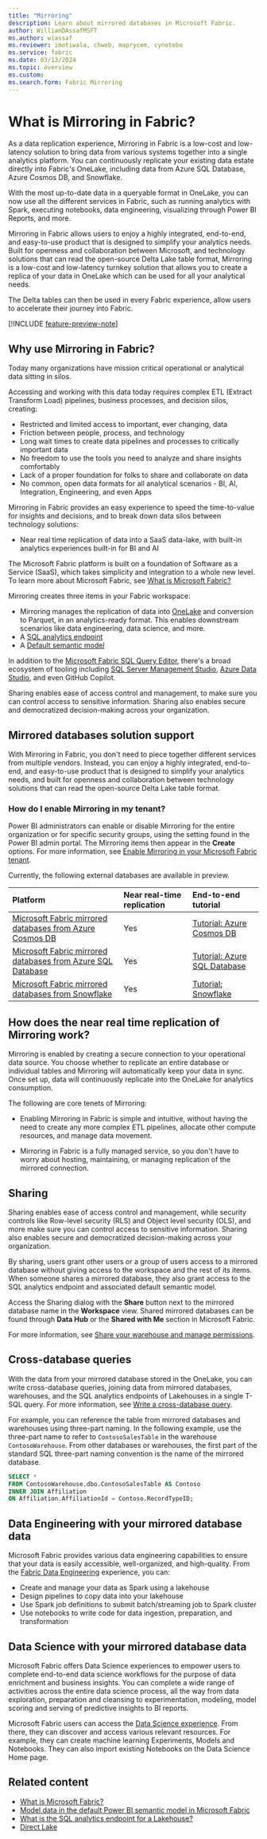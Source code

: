 ```yaml
---
title: "Mirroring"
description: Learn about mirrored databases in Microsoft Fabric.
author: WilliamDAssafMSFT
ms.author: wiassaf
ms.reviewer: imotiwala, chweb, maprycem, cynotebo
ms.service: fabric
ms.date: 03/13/2024
ms.topic: overview
ms.custom:
ms.search.form: Fabric Mirroring
---
```


# What is Mirroring in Fabric?

As a data replication experience, Mirroring in Fabric is a low-cost and low-latency solution to bring data from various systems together into a single analytics platform. You can continuously replicate your existing data estate directly into Fabric's OneLake, including data from Azure SQL Database, Azure Cosmos DB, and Snowflake.

With the most up-to-date data in a queryable format in OneLake, you can now use all the different services in Fabric, such as running analytics with Spark, executing notebooks, data engineering, visualizing through Power BI Reports, and more.

Mirroring in Fabric allows users to enjoy a highly integrated, end-to-end, and easy-to-use product that is designed to simplify your analytics needs. Built for openness and collaboration between Microsoft, and technology solutions that can read the open-source Delta Lake table format, Mirroring is a low-cost and low-latency turnkey solution that allows you to create a replica of your data in OneLake which can be used for all your analytical needs.

The Delta tables can then be used in every Fabric experience, allow users to accelerate their journey into Fabric.

[!INCLUDE [feature-preview-note](../../includes/feature-preview-note.md)]

## Why use Mirroring in Fabric?

Today many organizations have mission critical operational or analytical data sitting in silos.

Accessing and working with this data today requires complex ETL (Extract Transform Load) pipelines, business processes, and decision silos, creating:

- Restricted and limited access to important, ever changing, data
- Friction between people, process, and technology
- Long wait times to create data pipelines and processes to critically important data
- No freedom to use the tools you need to analyze and share insights comfortably
- Lack of a proper foundation for folks to share and collaborate on data
- No common, open data formats for all analytical scenarios - BI, AI, Integration, Engineering, and even Apps

Mirroring in Fabric provides an easy experience to speed the time-to-value for insights and decisions, and to break down data silos between technology solutions:

- Near real time replication of data into a SaaS data-lake, with built-in analytics experiences built-in for BI and AI
   <!-- - **[Coming Soon]** The ability to edit and work with the data sources you love without leaving Fabric, enabling additional productivity for no code and pro code developers.-->

   <!-- ![Mirroring Fabric - Diagram](media/mirroring-fabric-diagram.png)-->

The Microsoft Fabric platform is built on a foundation of Software as a Service (SaaS), which takes simplicity and integration to a whole new level. To learn more about Microsoft Fabric, see [What is Microsoft Fabric?](../../get-started/microsoft-fabric-overview.md)

Mirroring creates three items in your Fabric workspace:

- Mirroring manages the replication of data into [OneLake](../../onelake/onelake-overview.md) and conversion to Parquet, in an analytics-ready format. This enables downstream scenarios like data engineering, data science, and more.
- A [SQL analytics endpoint](../../data-warehouse/get-started-lakehouse-sql-analytics-endpoint.md)
- A [Default semantic model](../../data-warehouse/semantic-models.md)

In addition to the [Microsoft Fabric SQL Query Editor](/fabric/data-warehouse/sql-query-editor), there's a broad ecosystem of tooling including [SQL Server Management Studio](/sql/ssms/download-sql-server-management-studio-ssms), [Azure Data Studio](/sql/azure-data-studio/what-is-azure-data-studio), and even GitHub Copilot.

Sharing enables ease of access control and management, to make sure you can control access to sensitive information. Sharing also enables secure and democratized decision-making across your organization.

## Mirrored databases solution support

With Mirroring in Fabric, you don't need to piece together different services from multiple vendors. Instead, you can enjoy a highly integrated, end-to-end, and easy-to-use product that is designed to simplify your analytics needs, and built for openness and collaboration between technology solutions that can read the open-source Delta Lake table format.

### How do I enable Mirroring in my tenant?

Power BI administrators can enable or disable Mirroring for the entire organization or for specific security groups, using the setting found in the Power BI admin portal. The Mirroring items then appear in the **Create** options. For more information, see [Enable Mirroring in your Microsoft Fabric tenant](enable-mirroring.md).

Currently, the following external databases are available in preview.

| Platform | Near real-time replication | End-to-end tutorial |
|:--|:--|:--|
| [Microsoft Fabric mirrored databases from Azure Cosmos DB](azure-cosmos-db.md) | Yes | [Tutorial: Azure Cosmos DB](azure-cosmos-db-tutorial.md) |
| [Microsoft Fabric mirrored databases from Azure SQL Database](azure-sql-database.md) | Yes | [Tutorial: Azure SQL Database](azure-sql-database-tutorial.md) |
| [Microsoft Fabric mirrored databases from Snowflake](snowflake.md) | Yes |[Tutorial: Snowflake](snowflake-tutorial.md) |

## How does the near real time replication of Mirroring work?

Mirroring is enabled by creating a secure connection to your operational data source. You choose whether to replicate an entire database or individual tables and Mirroring will automatically keep your data in sync. Once set up, data will continuously replicate into the OneLake for analytics consumption.

The following are core tenets of Mirroring:

- Enabling Mirroring in Fabric is simple and intuitive, without having the need to create any more complex ETL pipelines, allocate other compute resources, and manage data movement.

- Mirroring in Fabric is a fully managed service, so you don't have to worry about hosting, maintaining, or managing replication of the mirrored connection.

## Sharing

Sharing enables ease of access control and management, while security controls like Row-level security (RLS) and Object level security (OLS), and more make sure you can control access to sensitive information. Sharing also enables secure and democratized decision-making across your organization.

By sharing, users grant other users or a group of users access to a mirrored database without giving access to the workspace and the rest of its items. When someone shares a mirrored database, they also grant access to the SQL analytics endpoint and associated default semantic model.

Access the Sharing dialog with the **Share** button next to the mirrored database name in the **Workspace** view. Shared mirrored databases can be found through **Data Hub** or the **Shared with Me** section in Microsoft Fabric.

For more information, see [Share your warehouse and manage permissions](../../data-warehouse/share-warehouse-manage-permissions.md).

## Cross-database queries

With the data from your mirrored database stored in the OneLake, you can write cross-database queries, joining data from mirrored databases, warehouses, and the SQL analytics endpoints of Lakehouses in a single T-SQL query. For more information, see [Write a cross-database query](../../data-warehouse/query-warehouse.md#write-a-cross-database-query).

For example, you can reference the table from mirrored databases and warehouses using three-part naming. In the following example, use the three-part name to refer to `ContosoSalesTable` in the warehouse `ContosoWarehouse`. From other databases or warehouses, the first part of the standard SQL three-part naming convention is the name of the mirrored database.

```sql
SELECT * 
FROM ContosoWarehouse.dbo.ContosoSalesTable AS Contoso
INNER JOIN Affiliation
ON Affiliation.AffiliationId = Contoso.RecordTypeID;
```

## Data Engineering with your mirrored database data

Microsoft Fabric provides various data engineering capabilities to ensure that your data is easily accessible, well-organized, and high-quality. From the [Fabric Data Engineering](../../data-engineering/data-engineering-overview.md) experience, you can:

- Create and manage your data as Spark using a lakehouse
- Design pipelines to copy data into your lakehouse
- Use Spark job definitions to submit batch/streaming job to Spark cluster
- Use notebooks to write code for data ingestion, preparation, and transformation

## Data Science with your mirrored database data

Microsoft Fabric offers Data Science experiences to empower users to complete end-to-end data science workflows for the purpose of data enrichment and business insights. You can complete a wide range of activities across the entire data science process, all the way from data exploration, preparation and cleansing to experimentation, modeling, model scoring and serving of predictive insights to BI reports.

Microsoft Fabric users can access the [Data Science experience](../../data-science/data-science-overview.md). From there, they can discover and access various relevant resources. For example, they can create machine learning Experiments, Models and Notebooks. They can also import existing Notebooks on the Data Science Home page.

## Related content

- [What is Microsoft Fabric?](../../get-started/microsoft-fabric-overview.md)
- [Model data in the default Power BI semantic model in Microsoft Fabric](../../data-warehouse/model-default-power-bi-dataset.md)
- [What is the SQL analytics endpoint for a Lakehouse?](../../data-engineering/lakehouse-sql-analytics-endpoint.md)
- [Direct Lake](/power-bi/enterprise/directlake-overview)
